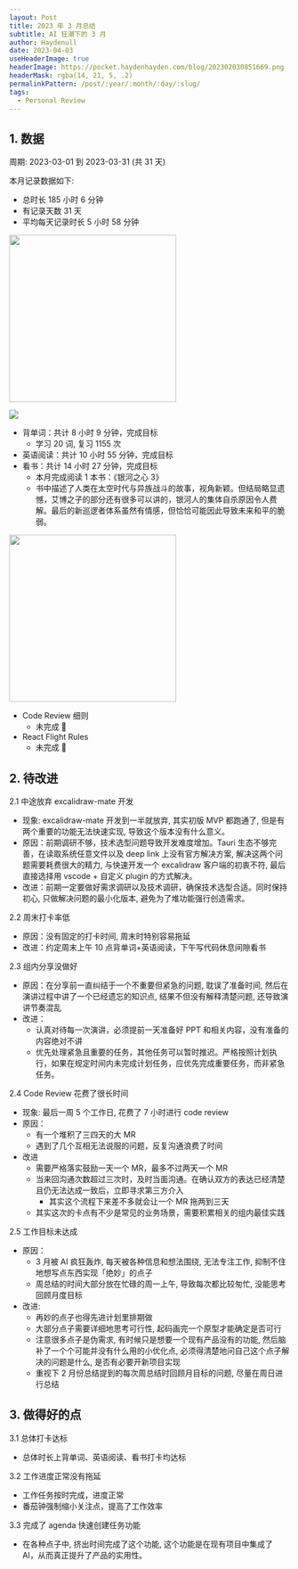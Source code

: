 ```yaml
---
layout: Post
title: 2023 年 3 月总结
subtitle: AI 狂潮下的 3 月
author: Haydenull
date: 2023-04-03
useHeaderImage: true
headerImage: https://pocket.haydenhayden.com/blog/202302030851669.png
headerMask: rgba(14, 21, 5, .2)
permalinkPattern: /post/:year/:month/:day/:slug/
tags:
  - Personal Review
---
```


## 1. 数据

周期: 2023-03-01 到 2023-03-31 (共 31 天)

本月记录数据如下:
- 总时长 185 小时 6 分钟
- 有记录天数 31 天
- 平均每天记录时长 5 小时 58 分钟

<img src="https://pocket.haydenhayden.com/blog/202304030758301.png" width="300" />

![](https://pocket.haydenhayden.com/blog/202304022233230.png)

- 背单词：共计 8 小时 9 分钟，完成目标
  - 学习 20 词, 复习 1155 次
- 英语阅读：共计 10 小时 55 分钟，完成目标
- 看书：共计 14 小时 27 分钟，完成目标
  - 本月完成阅读 1 本书：《银河之心 3》
  - 书中描述了人类在太空时代与异族战斗的故事，视角新颖。但结局略显遗憾，艾博之子的部分还有很多可以讲的，银河人的集体自杀原因令人费解。最后的新巡逻者体系虽然有情感，但恰恰可能因此导致未来和平的脆弱。

<img src="https://pocket.haydenhayden.com/blog/202304022220304.jpg" width="300" />

- Code Review 细则
  - 未完成 🚨
- React Flight Rules
  - 未完成 🚨


## 2. 待改进

2.1 中途放弃 excalidraw-mate 开发
- 现象: excalidraw-mate 开发到一半就放弃, 其实初版 MVP 都跑通了, 但是有两个重要的功能无法快速实现, 导致这个版本没有什么意义。
- 原因：前期调研不够，技术选型问题导致开发难度增加。Tauri 生态不够完善，在读取系统任意文件以及 deep link 上没有官方解决方案, 解决这两个问题需要耗费很大的精力, 与快速开发一个 excalidraw 客户端的初衷不符, 最后直接选择用 vscode + 自定义 plugin 的方式解决。
- 改进：前期一定要做好需求调研以及技术调研，确保技术选型合适。同时保持初心, 只做解决问题的最小化版本, 避免为了堆功能强行创造需求。

2.2 周末打卡率低
- 原因：没有固定的打卡时间, 周末时特别容易拖延
- 改进：约定周末上午 10 点背单词+英语阅读，下午写代码休息间隙看书

2.3 组内分享没做好
- 原因：在分享前一直纠结于一个不重要但紧急的问题, 耽误了准备时间, 然后在演讲过程中讲了一个已经遗忘的知识点, 结果不但没有解释清楚问题, 还导致演讲节奏混乱
- 改进：
  - 认真对待每一次演讲，必须提前一天准备好 PPT 和相关内容，没有准备的内容绝对不讲
  - 优先处理紧急且重要的任务，其他任务可以暂时推迟。严格按照计划执行，如果在规定时间内未完成计划任务，应优先完成重要任务，而非紧急任务。

2.4 Code Review 花费了很长时间
- 现象: 最后一周 5 个工作日, 花费了 7 小时进行 code review
- 原因：
  - 有一个堆积了三四天的大 MR
  - 遇到了几个互相无法说服的问题，反复沟通浪费了时间
- 改进
  - 需要严格落实鼓励一天一个 MR，最多不过两天一个 MR
  - 当来回沟通次数超过三次时，及时当面沟通。在确认双方的表达已经清楚且仍无法达成一致后，立即寻求第三方介入
  	- 其实这个流程下来差不多就会让一个 MR 拖两到三天
  - 其实这次的卡点有不少是常见的业务场景，需要积累相关的组内最佳实践

2.5 工作目标未达成
- 原因：
  - 3 月被 AI 疯狂轰炸, 每天被各种信息和想法围绕, 无法专注工作, 抑制不住地想写点东西实现「绝妙」的点子
  - 周总结的时间大部分放在忙碌的周一上午, 导致每次都比较匆忙, 没能思考回顾月度目标
- 改进:
  - 再妙的点子也得先进计划里排期做
  - 大部分点子需要详细地思考可行性, 起码画完一个原型才能确定是否可行
  - 注意很多点子是伪需求, 有时候只是想要一个现有产品没有的功能, 然后脑补了一个个可能并没有什么用的小优化点, 必须得清楚地问自己这个点子解决的问题是什么, 是否有必要开新项目实现
  - 重视下 2 月份总结提到的每次周总结时回顾月目标的问题, 尽量在周日进行总结

## 3. 做得好的点

3.1 总体打卡达标
- 总体时长上背单词、英语阅读、看书打卡均达标

3.2 工作进度正常没有拖延
- 工作任务按时完成，进度正常
- 番茄钟强制缩小关注点，提高了工作效率

3.3 完成了 agenda 快速创建任务功能
- 在各种点子中, 挤出时间完成了这个功能, 这个功能是在现有项目中集成了 AI，从而真正提升了产品的实用性。

